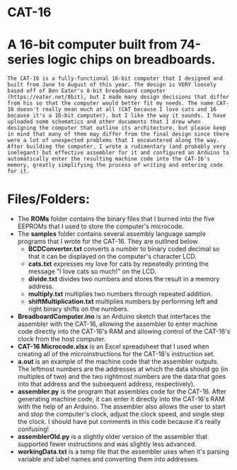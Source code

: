 # CAT-16
# A 16-bit computer built from 74-series logic chips on breadboards.

    The CAT-16 is a fully-functional 16-bit computer that I designed and built from June to August of this year. The design is VERY loosely based off of Ben Eater's 8-bit breadboard computer (https://eater.net/8bit), but I made many design decisions that differ from his so that the computer would better fit my needs. The name CAT-16 doesn't really mean much at all (CAT because I love cats and 16 because it's a 16-bit computer), but I like the way it sounds. I have uploaded some schematics and other documents that I drew when designing the computer that outline its architecture, but please keep in mind that many of them may differ from the final design since there were a lot of unexpected problems that I encountered along the way. After building the computer, I wrote a rudimentary (and probably very inelegant) but effective assembler for it and configured an Arduino to automatically enter the resulting machine code into the CAT-16's memory, greatly simplifying the process of writing and entering code for it.

# Files/Folders:
  - The **ROMs** folder contains the binary files that I burned into the five EEPROMs that I used to store the computer's microcode.
  - The **samples** folder contains several assembly language sample programs that I wrote for the CAT-16. They are outlined below.
    - **BCDConverter.txt** converts a number to binary coded decimal so that it can be displayed on the computer's character LCD.
    - **cats.txt** expresses my love for cats by repeatedly printing the message "I love cats so much!" on the LCD.
    - **divide.txt** divides two numbers and stores the result in a memory address.
    - **multiply.txt** multiplies two numbers through repeated addition.
    - **shiftMultiplication.txt** multiplies numbers by performing left and right binary shifts on the numbers.
  - **BreadboardComputer.ino** is an Arduino sketch that interfaces the assembler with the CAT-16, allowing the assembler to enter machine code directly into the CAT-16's RAM and allowing control of the CAT-16's clock from the host computer.
  - **CAT-16 Microcode.xlsx** is an Excel spreadsheet that I used when creating all of the microinstructions for the CAT-16's instruction set.
  - **a.out** is an example of the machine code that the assembler outputs. The leftmost numbers are the addresses at which the data should go (in multiples of two) and      the two rightmost numbers are the data that goes into that address and the subsequent address, respectively).
  - **assembler.py** is the program that assembles code for the CAT-16. After generating machine code, it can enter it directly into the CAT-16's RAM with the help of an Arduino. The assembler also allows the user to start and stop the computer's clock, adjust the clock speed, and single step the clock. I should have put             comments in this code because it's really confusing!
  - **assemblerOld.py** is a slightly older version of the assembler that supported fewer instructions and was slightly less advanced.
  - **workingData.txt** is a temp file that the assembler uses when it's parsing variable and label names and converting them into addresses.
  
